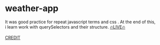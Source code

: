 # weather-app
It was good practice for repeat javascript terms and css . At the end of this, i learn work with querySelectors and their structure.
<a href="https://samedfft2634.github.io/weather-app/" target="_blank">🔥LIVE🔥</a>  <br><br>
 <a href="https://linktr.ee/iamavinashkr" target="_blank" >CREDIT</a>
